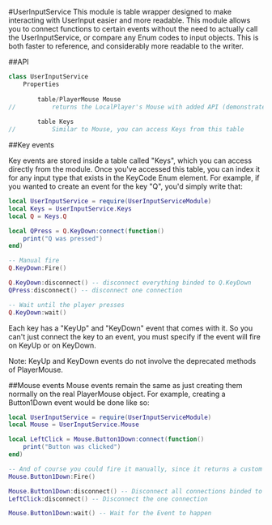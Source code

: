#UserInputService
This module is table wrapper designed to make interacting with UserInput easier and more readable.
This module allows you to connect functions to certain events without the need
to actually call the UserInputService, or compare any Enum codes to input
objects. This is both faster to reference, and considerably more readable
to the writer.

##API
```javascript
class UserInputService
	Properties
	
		table/PlayerMouse Mouse
//			returns the LocalPlayer's Mouse with added API (demonstrated below)
		
		table Keys
//			Similar to Mouse, you can access Keys from this table
```
##Key events

Key events are stored inside a table called "Keys", which you can access directly
from the module. Once you've accessed this table, you can index it for any input type that exists
in the KeyCode Enum element. For example, if you wanted to create an event for
the key "Q", you'd simply write that:

```lua
local UserInputService = require(UserInputServiceModule)
local Keys = UserInputService.Keys
local Q = Keys.Q

local QPress = Q.KeyDown:connect(function()
	print("Q was pressed")
end)

-- Manual fire
Q.KeyDown:Fire()

Q.KeyDown:disconnect() -- disconnect everything binded to Q.KeyDown
QPress:disconnect() -- disconnect one connection

-- Wait until the player presses
Q.KeyDown:wait()
```
Each key has a "KeyUp" and "KeyDown" event that comes with it. So you can't just
connect the key to an event, you must specify if the event will fire on KeyUp
or on KeyDown.

Note: KeyUp and KeyDown events do not involve the deprecated methods of PlayerMouse.

##Mouse events
Mouse events remain the same as just creating them normally on the real
PlayerMouse object. For example, creating a Button1Down event would be
done like so:

```lua
local UserInputService = require(UserInputServiceModule)
local Mouse = UserInputService.Mouse

local LeftClick = Mouse.Button1Down:connect(function()
	print("Button was clicked")
end)

-- And of course you could fire it manually, since it returns a custom event
Mouse.Button1Down:Fire()

Mouse.Button1Down:disconnect() -- Disconnect all connections binded to this event
LeftClick:disconnect() -- Disconnect the one connection

Mouse.Button1Down:wait() -- Wait for the Event to happen
```
